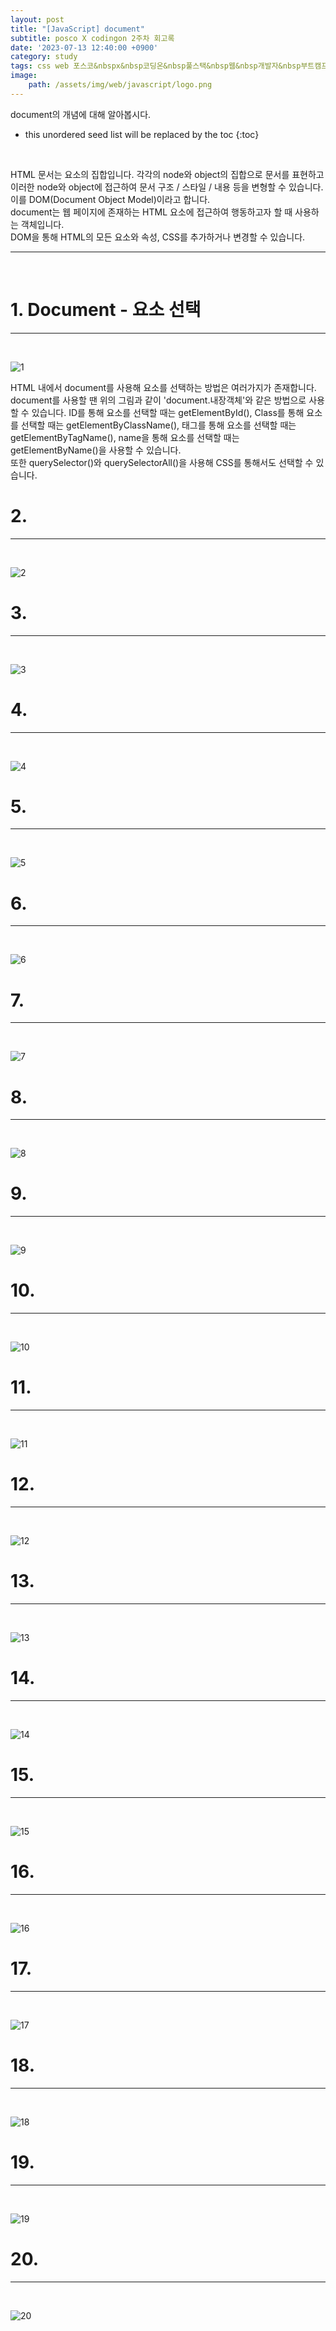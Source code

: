 ```yaml
---
layout: post
title: "[JavaScript] document"
subtitle: posco X codingon 2주차 회고록
date: '2023-07-13 12:40:00 +0900'
category: study
tags: css web 포스코&nbspx&nbsp코딩온&nbsp풀스택&nbsp웹&nbsp개발자&nbsp부트캠프&nbsp8기
image:
    path: /assets/img/web/javascript/logo.png
---
```


document의 개념에 대해 알아봅시다.<br>

<!--more-->

* this unordered seed list will be replaced by the toc
{:toc}
<br>

HTML 문서는 요소의 집합입니다. 각각의 node와 object의 집합으로 문서를 표현하고 이러한 node와 object에 접근하여 문서 구조 / 스타일 / 내용 등을 변형할 수 있습니다. 이를 DOM(Document Object Model)이라고 합니다.<br>
document는 웹 페이지에 존재하는 HTML 요소에 접근하여 행동하고자 할 때 사용하는 객체입니다.<br>
DOM을 통해 HTML의 모든 요소와 속성, CSS를 추가하거나 변경할 수 있습니다.<br>

---
<br>

# 1. Document - 요소 선택
---
<br>

![1](/assets/img/web/spring/2023-04-24-[Spring]_파일_업로드/1.png)
<br>

HTML 내에서 document를 사용해 요소를 선택하는 방법은 여러가지가 존재합니다.<br>
document를 사용할 땐 위의 그림과 같이 'document.내장객체'와 같은 방법으로 사용할 수 있습니다.
ID를 통해 요소를 선택할 때는 getElementById(), Class를 통해 요소를 선택할 때는 getElementByClassName(), 태그를 통해 요소를 선택할 때는 getElementByTagName(), name을 통해 요소를 선택할 때는 getElementByName()을 사용할 수 있습니다.<br>
또한 querySelector()와 querySelectorAll()을 사용해 CSS를 통해서도 선택할 수 있습니다.<br>

# 2. 
---
<br>

![2](/assets/img/web/spring/2023-04-24-[Spring]_파일_업로드/2.png)
<br>




# 3. 
---
<br>

![3](/assets/img/web/spring/2023-04-24-[Spring]_파일_업로드/3.png)
<br>



# 4. 
---
<br>

![4](/assets/img/web/spring/2023-04-24-[Spring]_파일_업로드/4.png)
<br>




# 5. 
---
<br>

![5](/assets/img/web/spring/2023-04-24-[Spring]_파일_업로드/5.png)
<br>



# 6. 
---
<br>

![6](/assets/img/web/spring/2023-04-24-[Spring]_파일_업로드/6.png)
<br>



# 7. 
---
<br>

![7](/assets/img/web/spring/2023-04-24-[Spring]_파일_업로드/7.png)
<br>



# 8. 
---
<br>

![8](/assets/img/web/spring/2023-04-24-[Spring]_파일_업로드/8.png)
<br>




# 9. 
---
<br>

![9](/assets/img/web/spring/2023-04-24-[Spring]_파일_업로드/9.png)
<br>



# 10. 
---
<br>

![10](/assets/img/web/spring/2023-04-24-[Spring]_파일_업로드/10.png)
<br>



# 11. 
---
<br>

![11](/assets/img/web/spring/2023-04-24-[Spring]_파일_업로드/11.png)
<br>



# 12. 
---
<br>

![12](/assets/img/web/spring/2023-04-24-[Spring]_파일_업로드/12.png)
<br>



# 13. 
---
<br>

![13](/assets/img/web/spring/2023-04-24-[Spring]_파일_업로드/13.png)
<br>



# 14. 
---
<br>

![14](/assets/img/web/spring/2023-04-24-[Spring]_파일_업로드/14.png)
<br>



# 15. 
---
<br>

![15](/assets/img/web/spring/2023-04-24-[Spring]_파일_업로드/15.png)
<br>



# 16. 
---
<br>

![16](/assets/img/web/spring/2023-04-24-[Spring]_파일_업로드/16.png)
<br>



# 17. 
---
<br>

![17](/assets/img/web/spring/2023-04-24-[Spring]_파일_업로드/17.png)
<br>



# 18. 
---
<br>

![18](/assets/img/web/spring/2023-04-24-[Spring]_파일_업로드/18.png)
<br>



# 19. 
---
<br>

![19](/assets/img/web/spring/2023-04-24-[Spring]_파일_업로드/19.png)
<br>



# 20. 
---
<br>

![20](/assets/img/web/spring/2023-04-24-[Spring]_파일_업로드/20.png)
<br>
